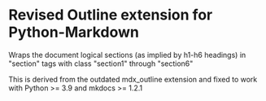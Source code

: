 Revised Outline extension for Python-Markdown
=============================================

Wraps the document logical sections (as implied by h1-h6 headings) in "section"
tags with class "section1" through "section6"

This is derived from the outdated mdx_outline extension and fixed to work with
Python >= 3.9 and mkdocs >= 1.2.1
